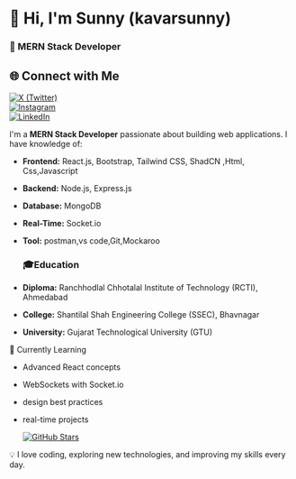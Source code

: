 # 👋 Hi, I'm Sunny (kavarsunny)  

### 🚀 MERN Stack Developer 

## 🌐 Connect with Me  



[![X (Twitter)](https://img.shields.io/badge/X-000000?style=for-the-badge&logo=x&logoColor=white)](https://x.com/Sunny_patel_51?t=H78rDAzewsX1P1UmPQciBQ&s=09)  
[![Instagram](https://img.shields.io/badge/Instagram-ff69b4?style=for-the-badge&logo=instagram&logoColor=white)](https://www.instagram.com/i_am_sunny_patel?igsh=amI0MTZ2b2g3MWdy)  
[![LinkedIn](https://img.shields.io/badge/LinkedIn-0A66C2?style=for-the-badge&logo=linkedin&logoColor=white)](https://www.linkedin.com/in/sunny-kavar-763716353?utm_source=share&utm_campaign=share_via&utm_content=profile&utm_medium=android_app)





I'm a **MERN Stack Developer** passionate about building web applications. I have knowledge of:  

- **Frontend:**
   React.js, Bootstrap, Tailwind CSS, ShadCN ,Html, Css,Javascript 
- **Backend:**
  Node.js, Express.js  
- **Database:**
   MongoDB  
- **Real-Time:**
  Socket.io
- **Tool:**
  postman,vs code,Git,Mockaroo

  ### 🎓Education  
- **Diploma:** Ranchhodlal Chhotalal Institute of Technology (RCTI), Ahmedabad 
- **College:** Shantilal Shah Engineering College (SSEC), Bhavnagar  
- **University:** Gujarat Technological University (GTU) 

 🌱 Currently Learning  
- Advanced React concepts  
- WebSockets with Socket.io  
- design best practices
- real-time projects

  [![GitHub Stars](https://img.shields.io/github/stars/kavarsunny/kavarsunny?style=for-the-badge)](https://github.com/kavarsunny/kavarsunny/stargazers)

💡 I love coding, exploring new technologies, and improving my skills every day.  

  



